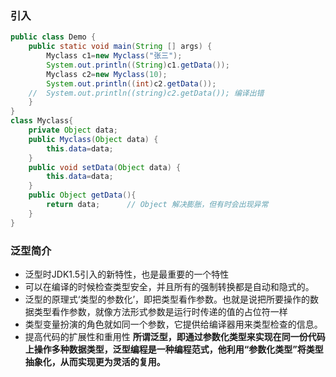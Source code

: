 ### 引入
```java
public class Demo {
	public static void main(String [] args) {
		Myclass c1=new Myclass("张三");
		System.out.println((String)c1.getData());
		Myclass c2=new Myclass(10);
		System.out.println((int)c2.getData());
	//	System.out.println((string)c2.getData()); 编译出错	
	}
}
class Myclass{
	private Object data;
	public Myclass(Object data) {
		this.data=data;
	}
	public void setData(Object data) {
		this.data=data;
	}
	public Object getData(){
		return data;	  // Object 解决膨胀，但有时会出现异常 
	}		
}
```
### 泛型简介
- 泛型时JDK1.5引入的新特性，也是最重要的一个特性
- 可以在编译的时候检查类型安全，并且所有的强制转换都是自动和隐式的。
- 泛型的原理式‘类型的参数化’，即把类型看作参数。也就是说把所要操作的数据类型看作参数，就像方法形式参数是运行时传递的值的占位符一样
- 类型变量扮演的角色就如同一个参数，它提供给编译器用来类型检查的信息。
- 提高代码的扩展性和重用性
**所谓泛型，即通过参数化类型来实现在同一份代码上操作多种数据类型，泛型编程是一种编程范式，他利用“参数化类型”将类型抽象化，从而实现更为灵活的复用。**
